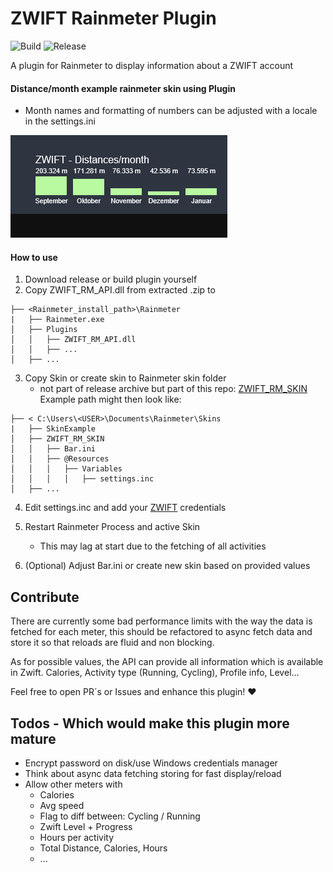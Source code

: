# ZWIFT Rainmeter Plugin
![Build](https://github.com/kc1r74p/ZWIFT_Rainmeter_Plugin/workflows/Build/badge.svg)
![Release](https://github.com/kc1r74p/ZWIFT_Rainmeter_Plugin/workflows/Release/badge.svg)

A plugin for Rainmeter to display information about a ZWIFT account

#### Distance/month example rainmeter skin using Plugin
- Month names and formatting of numbers can be adjusted with a locale in the settings.ini

![Simple distance per month example](zwift_rainmeter_api.png)

#### How to use
1. Download release or build plugin yourself
2. Copy ZWIFT_RM_API.dll from extracted .zip to

```.
├── <Rainmeter_install_path>\Rainmeter
|   ├── Rainmeter.exe
│   ├── Plugins
│   │   ├── ZWIFT_RM_API.dll
│   │   ├── ...
│   ├── ...
```
 
 3. Copy Skin or create skin to Rainmeter skin folder
    - not part of release archive but part of this repo: [ZWIFT_RM_SKIN](https://github.com/kc1r74p/ZWIFT_Rainmeter_Plugin/tree/main/ZWIFT_RM_SKIN)
 Example path might then look like:
 
 ```.
├── < C:\Users\<USER>\Documents\Rainmeter\Skins
|   ├── SkinExample
│   ├── ZWIFT_RM_SKIN
│   │   ├── Bar.ini
│   │   ├── @Resources
│   │   │   ├── Variables
│   │   │   │   ├── settings.inc
│   ├── ...
```
 
4. Edit settings.inc and add your [ZWIFT](https://zwift.com) credentials

5. Restart Rainmeter Process and active Skin
    - This may lag at start due to the fetching of all activities

6. (Optional) Adjust Bar.ini or create new skin based on provided values


## Contribute
There are currently some bad performance limits with the way the data is fetched for each meter, this should be refactored to async fetch data and store it so that reloads are fluid and non blocking.

As for possible values, the API can provide all information which is available in Zwift. 
Calories, Activity type (Running, Cycling), Profile info, Level...

Feel free to open PR´s or Issues and enhance this plugin! ❤

## Todos - Which would make this plugin more mature
 - Encrypt password on disk/use Windows credentials manager
 - Think about async data fetching storing for fast display/reload
 - Allow other meters with
    - Calories
    - Avg speed
    - Flag to diff between: Cycling / Running
    - Zwift Level + Progress
    - Hours per activity
    - Total Distance, Calories, Hours
    - ...
